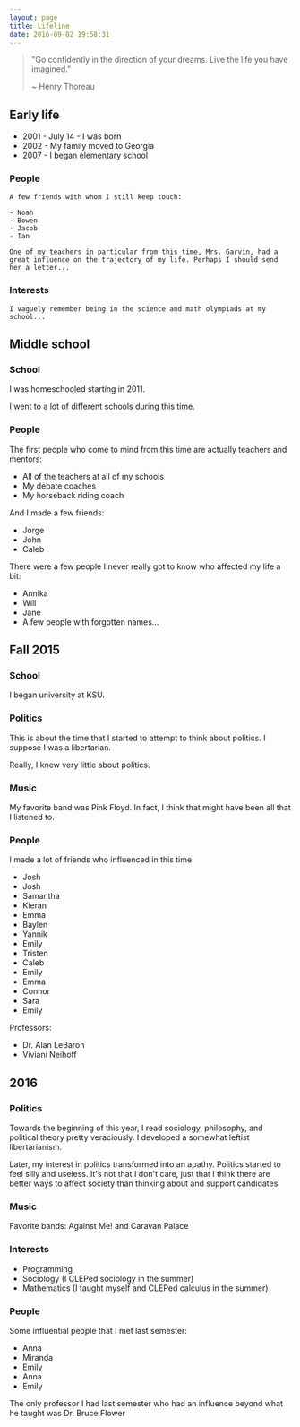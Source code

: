 ```yaml
---
layout: page
title: Lifeline
date: 2016-09-02 19:58:31
---
```


> "Go confidently in the direction of your dreams. Live the
life you have imagined."
>
> ~ Henry Thoreau

<!--
- 2001 - On the 14th of July, I entered this world, in such a miserable place as Florida.
- 2002 - My family moved to Georgia.
- 2007 - I began elementary school.
- 2009 - By this year, I had already done most of the living
  that I have so far... but little of what's worth writing.
- 2010 - I began home school.
- 20015 - I began University.

This is a rather brief and lacking outline of my life.
-->

## Early life

  - 2001 - July 14 - I was born
  - 2002 - My family moved to Georgia
  - 2007 - I began elementary school

  ### People

    A few friends with whom I still keep touch:

    - Noah
    - Bowen
    - Jacob
    - Ian

    One of my teachers in particular from this time, Mrs. Garvin, had a great influence on the trajectory of my life. Perhaps I should send her a letter...

  ### Interests

    I vaguely remember being in the science and math olympiads at my school...

## Middle school

  ### School

  I was homeschooled starting in 2011.

  I went to a lot of different schools during this time.

  ### People

  The first people who come to mind from this time are actually teachers and mentors:

  - All of the teachers at all of my  schools
  - My debate coaches
  - My horseback riding coach

  And I made a few friends:

  - Jorge
  - John
  - Caleb

  There were a few people I never really got to know who affected my life a bit:

  - Annika
  - Will
  - Jane
  - A few people with forgotten names...

## Fall 2015

  ### School

  I began university at KSU.

  ### Politics

  This is about the time that I started to attempt to think about politics. I suppose I was a libertarian.

  Really, I knew very little about politics.

  ### Music

  My favorite band was Pink Floyd. In fact, I think that might have been all that I listened to.
  ### People

  I made a lot of friends who influenced in this time:

  - Josh
  - Josh
  - Samantha
  - Kieran
  - Emma
  - Baylen
  - Yannik
  - Emily
  - Tristen
  - Caleb
  - Emily
  - Emma
  - Connor
  - Sara
  - Emily

  Professors:

  - Dr. Alan LeBaron
  - Viviani Neihoff

## 2016

  ### Politics

  Towards the beginning of this year, I read sociology, philosophy, and political theory pretty veraciously. I developed a somewhat leftist libertarianism.

  Later, my interest in politics transformed into an apathy. Politics started to feel silly and useless. It's not that I don't care, just that I think there are better ways to affect society than thinking about and support candidates.

  ### Music

  Favorite bands: Against Me! and Caravan Palace

  ### Interests

  - Programming
  - Sociology (I CLEPed sociology in the summer)
  - Mathematics (I taught myself and CLEPed calculus in the summer)

  ### People

  Some influential people that I met last semester:

  - Anna
  - Miranda
  - Emily
  - Anna
  - Emily

  The only professor I had last semester who had an influence beyond what he taught was Dr. Bruce Flower
